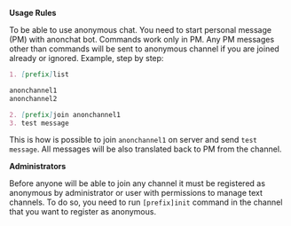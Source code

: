 **Usage Rules**

To be able to use anonymous chat. You need to start personal message (PM) with anonchat bot. Commands work only in PM. Any PM messages other than commands will be sent to anonymous channel if you are joined already or ignored. Example, step by step:

```Markdown
1. [prefix]list

anonchannel1
anonchannel2

2. [prefix]join anonchannel1
3. test message
```
This is how is possible to join `anonchannel1` on server and send `test message`. All messages will be also translated back to PM from the channel.

**Administrators**

Before anyone will be able to join any channel it must be registered as anonymous by administrator or user with permissions to manage text channels. To do so, you need to run `[prefix]init` command in the channel that you want to register as anonymous.
